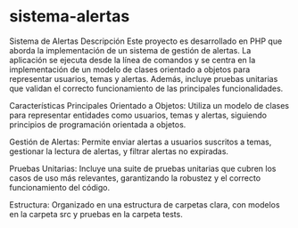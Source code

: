 # sistema-alertas


Sistema de Alertas
Descripción
Este proyecto es desarrollado en PHP que aborda la implementación de un sistema de gestión de alertas. La aplicación se ejecuta desde la línea de comandos y se centra en la implementación de un modelo de clases orientado a objetos para representar usuarios, temas y alertas. Además, incluye pruebas unitarias que validan el correcto funcionamiento de las principales funcionalidades.

Características Principales
Orientado a Objetos: Utiliza un modelo de clases para representar entidades como usuarios, temas y alertas, siguiendo principios de programación orientada a objetos.

Gestión de Alertas: Permite enviar alertas a usuarios suscritos a temas, gestionar la lectura de alertas, y filtrar alertas no expiradas.

Pruebas Unitarias: Incluye una suite de pruebas unitarias que cubren los casos de uso más relevantes, garantizando la robustez y el correcto funcionamiento del código.

Estructura: Organizado en una estructura de carpetas clara, con modelos en la carpeta src y pruebas en la carpeta tests.
